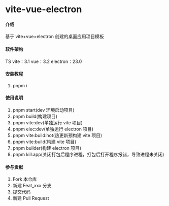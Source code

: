 # vite-vue-electron

#### 介绍

基于 vite+vue+electron 创建的桌面应用项目模板

#### 软件架构

TS
vite：3.1
vue：3.2
electron：23.0

#### 安装教程

1.  pnpm i

#### 使用说明

1.  pnpm start(dev 环境启动项目)
2.  pnpm build(构建项目)
3.  pnpm vite:dev(单独运行 vite 项目)
4.  pnpm elec:dev(单独运行 electron 项目)
5.  pnpm vite:build:hot(热更新预构建 vite 项目)
6.  pnpm vite:build(构建 vite 项目)
7.  pnpm builder(构建 electron 项目)
8.  pnpm kill:app(关闭打包后程序进程，打包后打开程序报错，导致进程未关闭)

#### 参与贡献

1.  Fork 本仓库
2.  新建 Feat_xxx 分支
3.  提交代码
4.  新建 Pull Request
